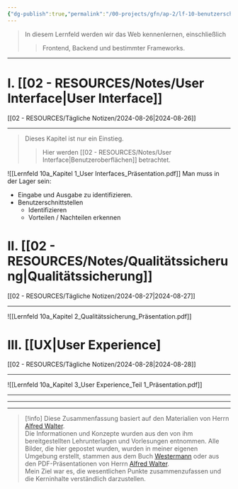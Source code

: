 ```yaml
---
{"dg-publish":true,"permalink":"/00-projects/gfn/ap-2/lf-10-benutzerschnittstellen-gestalten-und-entwickeln/","tags":["GFN/LF10","inProgress"]}
---
```


>In diesem Lernfeld werden wir das Web kennenlernen, einschließlich
>>Frontend, Backend und bestimmter Frameworks.
___
# I. [[02 - RESOURCES/Notes/User Interface\|User Interface]]
[[02 - RESOURCES/Tägliche Notizen/2024-08-26\|2024-08-26]]
___
>Dieses Kapitel ist nur ein Einstieg.
>>Hier werden [[02 - RESOURCES/Notes/User Interface\|Benutzeroberflächen]] betrachtet.

![[Lernfeld 10a_Kapitel 1_User Interfaces_Präsentation.pdf]]
Man muss in der Lager sein: 
- Eingabe und Ausgabe zu identifizieren.
- Benutzerschnittstellen 
	- Identifizieren
	- Vorteilen / Nachteilen erkennen
# II. [[02 - RESOURCES/Notes/Qualitätssicherung\|Qualitätssicherung]]
[[02 - RESOURCES/Tägliche Notizen/2024-08-27\|2024-08-27]]
___

![[Lernfeld 10a_Kapitel 2_Qualitätssicherung_Präsentation.pdf]]

# III. [[UX|User Experience]
[[02 - RESOURCES/Tägliche Notizen/2024-08-28\|2024-08-28]]
___
![[Lernfeld 10a_Kapitel 3_User Experience_Teil 1_Präsentation.pdf]]



___
___
___
>[!info] 
>Diese Zusammenfassung basiert auf den Materialien von Herrn [Alfred Walter](https://www.linkedin.com/in/artingo/?originalSubdomain=de).  
>Die Informationen und Konzepte wurden aus den von ihm bereitgestellten Lehrunterlagen und Vorlesungen entnommen. 
>Alle Bilder, die hier gepostet wurden, wurden in meiner eigenen Umgebung erstellt, stammen aus dem Buch [Westermann](https://www.westermann.de/reihe/ITBERUF2020/IT-Berufe?a=1) oder aus den PDF-Präsentationen von Herrn [Alfred Walter](https://www.linkedin.com/in/artingo/?originalSubdomain=de).  
>Mein Ziel war es, die wesentlichen Punkte zusammenzufassen und die Kerninhalte verständlich darzustellen.
